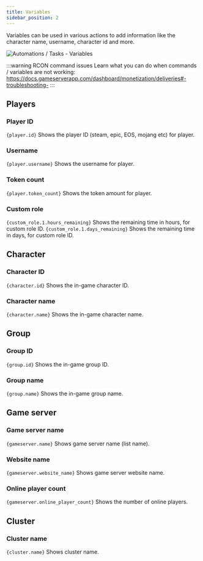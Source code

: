 ```yaml
---
title: Variables
sidebar_position: 2
---
```

Variables can be used in various actions to add information like the character name, username, character id and more.


![Automations / Tasks - Variables](/img/dashboard/automate_tasks/variables/example_variables.jpg)

:::warning RCON command issues
Learn what you can do when commands / variables are not working: 
https://docs.gameserverapp.com/dashboard/monetization/deliveries#-troubleshooting-
:::

## Players

### Player ID
`{player.id}` Shows the player ID (steam, epic, EOS, mojang etc) for player.

### Username
`{player.username}` Shows the username for player.

### Token count
`{player.token_count}` Shows the token amount for player.

### Custom role
`{custom_role.1.hours_remaining}` Shows the remaining time in hours, for custom role ID.
`{custom_role.1.days_remaining}` Shows the remaining time in days, for custom role ID.


## Character

### Character ID
`{character.id}` Shows the in-game character ID.

### Character name
`{character.name}` Shows the in-game character name.


## Group

### Group ID
`{group.id}` Shows the in-game group ID.

### Group name
`{group.name}` Shows the in-game group name.

## Game server

### Game server name
`{gameserver.name}` Shows game server name (list name).

### Website name
`{gameserver.website_name}` Shows game server website name.

### Online player count
`{gameserver.online_player_count}` Shows the number of online players.

## Cluster

### Cluster name
`{cluster.name}` Shows cluster name.